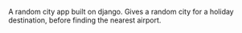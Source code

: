 A random city app built on django. Gives a random city for a holiday destination, before finding the nearest airport.
